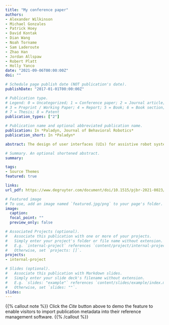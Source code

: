 ```yaml
---
title: "My conference paper"
authors:
- Alexander Wilkinson
- Michael Gonzales
- Patrick Hoey
- David Kontak
- Dian Wang
- Noah Torname
- Sam Laderoute
- Zhao Han
- Jordan Allspaw
- Robert Platt
- Holly Yanco
date: "2021-09-06T00:00:00Z"
doi: ""

# Schedule page publish date (NOT publication's date).
publishDate: "2017-01-01T00:00:00Z"

# Publication type.
# Legend: 0 = Uncategorized; 1 = Conference paper; 2 = Journal article;
# 3 = Preprint / Working Paper; 4 = Report; 5 = Book; 6 = Book section;
# 7 = Thesis; 8 = Patent
publication_types: ["2"]

# Publication name and optional abbreviated publication name.
publication: In *Paladyn, Journal of Behavioral Robotics*
publication_short: In *Paladyn*

abstract: The design of user interfaces (UIs) for assistive robot systems can be improved through the use of a set of design guidelines presented in this article. As an example, the article presents two different UI designs for an assistive manipulation robot system. We explore the design considerations from these two contrasting UIs. The first is referred to as the graphical user interface (GUI), which the user operates entirely through a touchscreen as a representation of the state of the art. The second is a type of novel UI referred to as the tangible user interface (TUI). The TUI makes use of devices in the real world, such as laser pointers and a projector–camera system that enables augmented reality. Each of these interfaces is designed to allow the system to be operated by an untrained user in an open environment such as a grocery store. Our goal is for these guidelines to aid researchers in the design of human–robot interaction for assistive robot systems, particularly when designing multiple interaction methods for direct comparison.

# Summary. An optional shortened abstract.
summary: 

tags:
- Source Themes
featured: true

links: 
url_pdf: https://www.degruyter.com/document/doi/10.1515/pjbr-2021-0023/html

# Featured image
# To use, add an image named `featured.jpg/png` to your page's folder. 
image:
  caption: 
  focal_point: ""
  preview_only: false

# Associated Projects (optional).
#   Associate this publication with one or more of your projects.
#   Simply enter your project's folder or file name without extension.
#   E.g. `internal-project` references `content/project/internal-project/index.md`.
#   Otherwise, set `projects: []`.
projects:
- internal-project

# Slides (optional).
#   Associate this publication with Markdown slides.
#   Simply enter your slide deck's filename without extension.
#   E.g. `slides: "example"` references `content/slides/example/index.md`.
#   Otherwise, set `slides: ""`.
slides:
---
```



<!-- Markdown & HTML begins here  -->

{{% callout note %}}
Click the *Cite* button above to demo the feature to enable visitors to import publication metadata into their reference management software.
{{% /callout %}}
